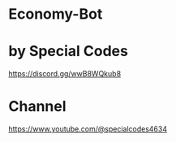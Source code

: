 # Economy-Bot

# by Special Codes
https://discord.gg/wwB8WQkub8

# Channel
https://www.youtube.com/@specialcodes4634
